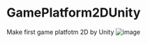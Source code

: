 # GamePlatform2DUnity
Make first game platfotm 2D by Unity
![image](https://github.com/dinhthien2000/GamePlatform2DUnity/assets/46556157/94826037-a9da-4db3-8f5a-cf58eefe1b23)

